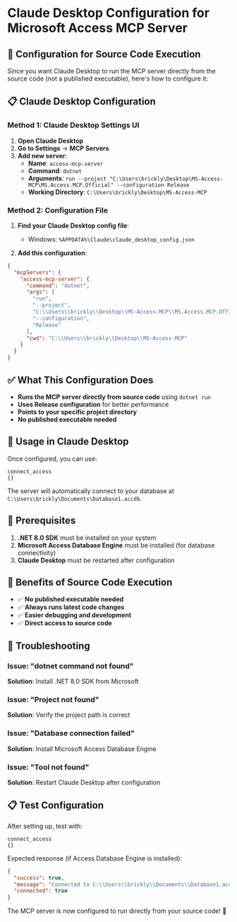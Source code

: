 # Claude Desktop Configuration for Microsoft Access MCP Server

## 🎯 Configuration for Source Code Execution

Since you want Claude Desktop to run the MCP server directly from the source code (not a published executable), here's how to configure it:

## 📋 Claude Desktop Configuration

### **Method 1: Claude Desktop Settings UI**

1. **Open Claude Desktop**
2. **Go to Settings** → **MCP Servers**
3. **Add new server**:
   - **Name**: `access-mcp-server`
   - **Command**: `dotnet`
   - **Arguments**: `run --project "C:\Users\brickly\Desktop\MS-Access-MCP\MS.Access.MCP.Official" --configuration Release`
   - **Working Directory**: `C:\Users\brickly\Desktop\MS-Access-MCP`

### **Method 2: Configuration File**

1. **Find your Claude Desktop config file**:
   - Windows: `%APPDATA%\Claude\claude_desktop_config.json`

2. **Add this configuration**:
```json
{
  "mcpServers": {
    "access-mcp-server": {
      "command": "dotnet",
      "args": [
        "run",
        "--project",
        "C:\\Users\\brickly\\Desktop\\MS-Access-MCP\\MS.Access.MCP.Official",
        "--configuration",
        "Release"
      ],
      "cwd": "C:\\Users\\brickly\\Desktop\\MS-Access-MCP"
    }
  }
}
```

## ✅ **What This Configuration Does**

- **Runs the MCP server directly from source code** using `dotnet run`
- **Uses Release configuration** for better performance
- **Points to your specific project directory**
- **No published executable needed**

## 🚀 **Usage in Claude Desktop**

Once configured, you can use:

```
connect_access
{}
```

The server will automatically connect to your database at `C:\Users\brickly\Documents\Database1.accdb`.

## 🔧 **Prerequisites**

1. **.NET 8.0 SDK** must be installed on your system
2. **Microsoft Access Database Engine** must be installed (for database connectivity)
3. **Claude Desktop** must be restarted after configuration

## 🎯 **Benefits of Source Code Execution**

- ✅ **No published executable needed**
- ✅ **Always runs latest code changes**
- ✅ **Easier debugging and development**
- ✅ **Direct access to source code**

## 🚨 **Troubleshooting**

### **Issue: "dotnet command not found"**
**Solution**: Install .NET 8.0 SDK from Microsoft

### **Issue: "Project not found"**
**Solution**: Verify the project path is correct

### **Issue: "Database connection failed"**
**Solution**: Install Microsoft Access Database Engine

### **Issue: "Tool not found"**
**Solution**: Restart Claude Desktop after configuration

## 📋 **Test Configuration**

After setting up, test with:

```
connect_access
{}
```

Expected response (if Access Database Engine is installed):
```json
{
  "success": true,
  "message": "Connected to C:\\Users\\brickly\\Documents\\Database1.accdb",
  "connected": true
}
```

The MCP server is now configured to run directly from your source code! 🚀 